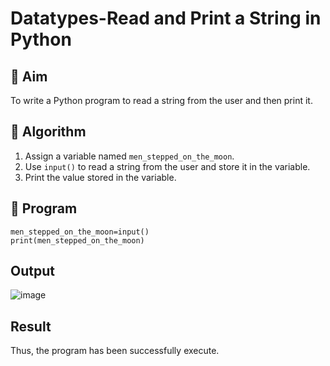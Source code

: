 # Datatypes-Read and Print a String in Python

## 🎯 Aim
To write a Python program to read a string from the user and then print it.

## 🧠 Algorithm
1. Assign a variable named `men_stepped_on_the_moon`.
2. Use `input()` to read a string from the user and store it in the variable.
3. Print the value stored in the variable.

## 🧾 Program
```
men_stepped_on_the_moon=input() 
print(men_stepped_on_the_moon)
```
## Output
![image](https://github.com/user-attachments/assets/55e4ce67-c974-40fc-928e-42895be53cb4)


## Result
Thus, the program has been successfully execute.
